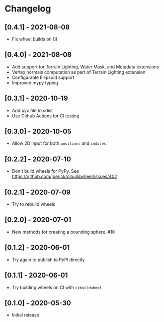 # Changelog

## [0.4.1] - 2021-08-08

- Fix wheel builds on CI

## [0.4.0] - 2021-08-08

- Add support for Terrain Lighting, Water Mask, and Metadata extensions
- Vertex normals computation as part of Terrain Lighting extension
- Configurable Ellipsoid support
- Improved mypy typing

## [0.3.1] - 2020-10-19

- Add pyx file to sdist
- Use Github Actions for CI testing

## [0.3.0] - 2020-10-05

- Allow 2D input for both `positions` and `indices`

## [0.2.2] - 2020-07-10

- Don't build wheels for PyPy. See https://github.com/joerick/cibuildwheel/issues/402

## [0.2.1] - 2020-07-09

- Try to rebuild wheels

## [0.2.0] - 2020-07-01

- New methods for creating a bounding sphere. #10

## [0.1.2] - 2020-06-01

- Try again to publish to PyPI directly

## [0.1.1] - 2020-06-01

- Try building wheels on CI with `cibuildwheel`

## [0.1.0] - 2020-05-30

- Initial release
